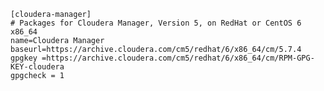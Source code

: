 </pre>
<code>
[cloudera-manager]
# Packages for Cloudera Manager, Version 5, on RedHat or CentOS 6 x86_64
name=Cloudera Manager
baseurl=https://archive.cloudera.com/cm5/redhat/6/x86_64/cm/5.7.4
gpgkey =https://archive.cloudera.com/cm5/redhat/6/x86_64/cm/RPM-GPG-KEY-cloudera
gpgcheck = 1
</code>
</pre>
